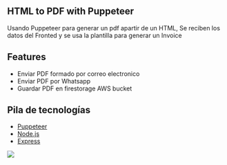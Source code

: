 ## HTML to PDF with Puppeteer 

Usando Puppeteer para generar un pdf apartir de un HTML,
Se reciben los datos del Fronted y se usa la plantilla para generar un Invoice

## Features

* Enviar PDF formado por correo electronico
* Enviar PDF por Whatsapp
* Guardar PDF en firestorage AWS bucket

## Pila de tecnologías

* [Puppeteer](https://pptr.dev/)
* [Node.js](https://nodejs.org/api/path.html)
* [Express](https://expressjs.com/es/)

<img src="https://firebasestorage.googleapis.com/v0/b/cotizadorxls.appspot.com/o/prueba_oc.PNG?alt=media&token=12e077bb-8182-4eae-90a7-e0c9b18c053c">